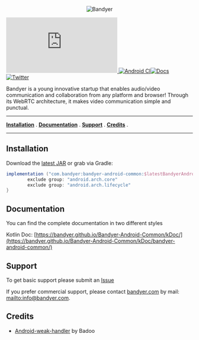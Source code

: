 <p align="center">
<img src="img/bandyer.jpg" alt="Bandyer" title="Bandyer" />
</p>



[![Download](https://badgen.net/maven/v/metadata-url/https/maven.bandyer.com/releases/com/bandyer/bandyer-android-common/maven-metadata.xml?label=maven.bandyer.com/releases) ](https://maven.bandyer.com/index.html#releases/com/bandyer/bandyer-android-common/)[![Android CI](https://github.com/Bandyer/Bandyer-Android-Common/actions/workflows/android.yml/badge.svg?branch=master)](https://github.com/Bandyer/Bandyer-Android-Common/actions/workflows/android.yml)[![Docs](https://img.shields.io/badge/docs-current-brightgreen.svg)](https://bandyer.github.io/Bandyer-Android-Common/kDoc)
[![Twitter](https://img.shields.io/twitter/url/http/shields.io.svg?style=social&logo=twitter)](https://twitter.com/intent/follow?screen_name=bandyersrl)


Bandyer is a young innovative startup that enables audio/video communication and collaboration from any platform and browser! Through its WebRTC architecture, it makes video communication simple and punctual. 

---


**[Installation](#installation)** .
**[Documentation](#documentation)** .
**[Support](#support)** .
**[Credits](#credits)** .

---

## Installation

Download the [latest JAR](https://bintray.com/bandyer/Communication/Android-Common) or grab via Gradle:

```groovy
implementation ("com.bandyer:bandyer-android-common:$latestBandyerAndroidCommonVersion") {
        exclude group: "android.arch.core"
        exclude group: "android.arch.lifecycle"
}
```

## Documentation

You can find the complete documentation in two different styles

Kotlin Doc: [https://bandyer.github.io/Bandyer-Android-Common/kDoc/](https://bandyer.github.io/Bandyer-Android-Common/kDoc/bandyer-android-common/)

## Support
To get basic support please submit an [Issue](https://github.com/Bandyer/Bandyer-Android-Common/issues) 

If you prefer commercial support, please contact [bandyer.com](https://bandyer.com) by mail: <mailto:info@bandyer.com>.


## Credits
- [Android-weak-handler](https://github.com/badoo/android-weak-handler) by Badoo
